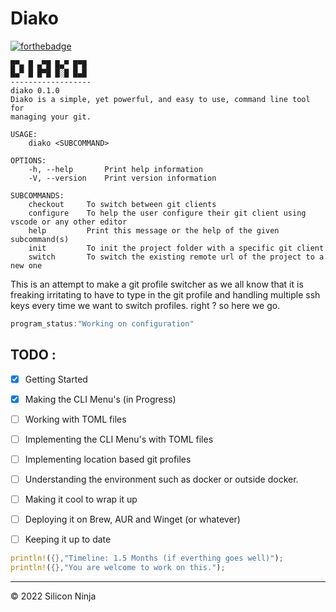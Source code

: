 # Diako

[![forthebadge](https://forthebadge.com/images/badges/made-with-rust.svg)](https://forthebadge.com)

```
█▀▄ █ ▄▀█ █▄▀ █▀█
█▄▀ █ █▀█ █░█ █▄█
------------------
diako 0.1.0
Diako is a simple, yet powerful, and easy to use, command line tool for
managing your git.

USAGE:
    diako <SUBCOMMAND>

OPTIONS:
    -h, --help       Print help information
    -V, --version    Print version information

SUBCOMMANDS:
    checkout     To switch between git clients
    configure    To help the user configure their git client using vscode or any other editor
    help         Print this message or the help of the given subcommand(s)
    init         To init the project folder with a specific git client
    switch       To switch the existing remote url of the project to a new one
```

This is an attempt to make a git profile switcher as we all know that it is freaking irritating to have to type in the git profile and handling multiple ssh keys every time we want to switch profiles. right ? so here we go.

```csharp
program_status:"Working on configuration"
```

## TODO :

- [x] Getting Started
- [x] Making the CLI Menu's (in Progress)
- [ ] Working with TOML files
- [ ] Implementing the CLI Menu's with TOML files
- [ ] Implementing location based git profiles
- [ ] Understanding the environment such as docker or outside docker.
- [ ] Making it cool to wrap it up
- [ ] Deploying it on Brew, AUR and Winget (or whatever)
- [ ] Keeping it up to date



```rust
println!({},"Timeline: 1.5 Months (if everthing goes well)"); 
println!({},"You are welcome to work on this."); 
```

----
© 2022 Silicon Ninja
